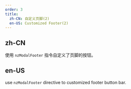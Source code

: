 ```yaml
---
order: 3
title:
  zh-CN: 自定义页脚(2)
  en-US: Customized Footer(2)
---
```


## zh-CN

使用 `nzModalFooter` 指令自定义了页脚的按钮。

## en-US

use `nzModalFooter` directive to customized footer button bar.
